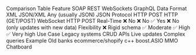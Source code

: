 


Comparison Table
Feature	            SOAP	          REST		          WebSockets	         GraphQL
Data Format		    XML	              JSON/XML            Any (usually JSON)     JSON
Protocol		    HTTP POST		  HTTP (GET/POST)	  WebSocket	             HTTP POST
Real-Time		    ❌ No		    ❌ No	           ✅ Yes	            ❌ No (only updates with new data)
Flexibility		    ❌ Rigid schema	✅ Moderate	       ✅ High	            ✅ Very high
Use Case	        Legacy systems	  CRUD APIs	          Live updates 	         Complex queries
Example             Old banks         ecommerce/shopify   c++ boost.ASIO MMO     Chatboard
